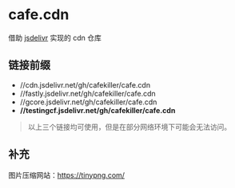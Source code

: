 # cafe.cdn

借助 [jsdelivr](https://www.jsdelivr.com/) 实现的 cdn 仓库

## 链接前缀

- //cdn.jsdelivr.net/gh/cafekiller/cafe.cdn 
- //fastly.jsdelivr.net/gh/cafekiller/cafe.cdn
- //gcore.jsdelivr.net/gh/cafekiller/cafe.cdn
- **//testingcf.jsdelivr.net/gh/cafekiller/cafe.cdn**

> 以上三个链接均可使用，但是在部分网络环境下可能会无法访问。

## 补充

图片压缩网站：https://tinypng.com/